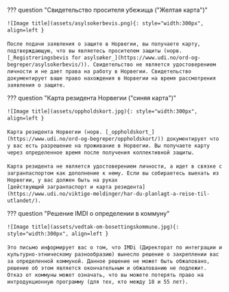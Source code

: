 ??? question "Свидетельство просителя убежища ("Желтая карта")" 

    ![Image title](assets/asylsokerbevis.png){: style="width:300px", align=left } 

    После подачи заявления о защите в Норвегии, вы получаете карту, подтверждающую, что вы являетесь просителем защиты (норв. [_Registreringsbevis for asylsøker_](https://www.udi.no/ord-og-begreper/asylsokerbevis/)). Свидетельство не является удостоверением личности и не дает права на работу в Норвегии. Свидетельство документирует ваше право нахождения в Норвегии на время рассмотрения заявления о защите.

??? question "Карта резидента Норвегии ("синяя карта")"

    ![Image title](assets/oppholdskort.jpg){: style="width:300px", align=left } 

    Карта резидента Норвегии (норв. [_oppholdskort_](https://www.udi.no/ord-og-begreper/oppholdskort/)) документирует что у вас есть разрешение на проживание в Норвегии. Вы получаете карту через определенное время после получения коллективной защиты.

    Карта резидента не является удостоверением личности, а идет в связке с загранпаспортом как дополнение к нему. Если вы собираетесь выехать из Норвегии, у вас должен быть на руках
    [действующий загранпаспорт и карта резидента](https://www.udi.no/viktige-meldinger/har-du-planlagt-a-reise-til-utlandet/). 

??? question "Решение IMDI о определении в коммуну"

    ![Image title](assets/vedtak-om-bosettingskommune.jpg){: style="width:300px", align=left } 

    Это письмо информирует вас о том, что IMDi (Директорат по интеграции и культурно-этническому разнообразию) вынесло решение о закреплении вас за определенной коммуной. Данное решение не может быть обжаловано, решение об этом является окончательным и обжалованию не подлежит. Отказ от коммуны может означать, что вы можете потерять право на интродукционную программу (для тех, кто между 18 и 55 лет). 